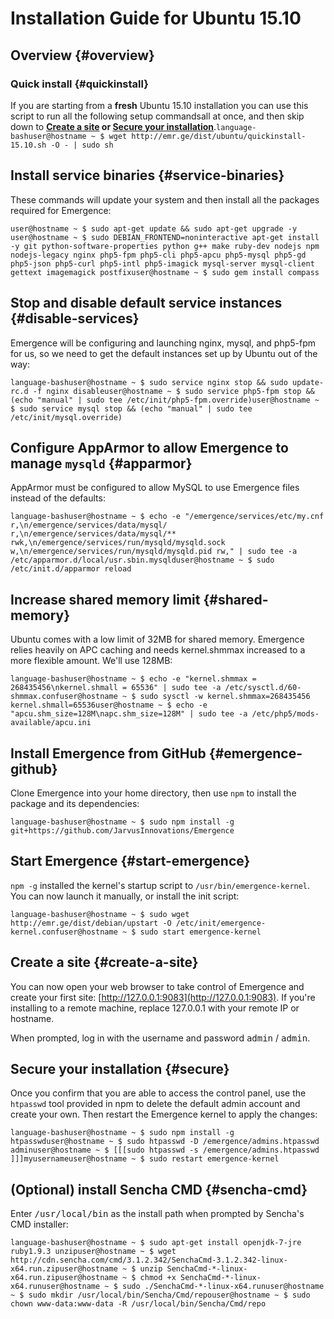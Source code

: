 # Installation Guide for Ubuntu 15.10

## Overview {#overview}

### Quick install {#quickinstall}
If you are starting from a **fresh** Ubuntu 15.10 installation you can use this script to run all the following setup commandsall at once, and then skip down to **[Create a site](#create-a-site) or [Secure your installation](#secure)**.```language-bashuser@hostname ~ $ wget http://emr.ge/dist/ubuntu/quickinstall-15.10.sh -O - | sudo sh```

## Install service binaries {#service-binaries}
These commands will update your system and then install all the packages required for Emergence:

```language-bash
user@hostname ~ $ sudo apt-get update && sudo apt-get upgrade -y
user@hostname ~ $ sudo DEBIAN_FRONTEND=noninteractive apt-get install -y git python-software-properties python g++ make ruby-dev nodejs npm nodejs-legacy nginx php5-fpm php5-cli php5-apcu php5-mysql php5-gd php5-json php5-curl php5-intl php5-imagick mysql-server mysql-client gettext imagemagick postfixuser@hostname ~ $ sudo gem install compass
```

## Stop and disable default service instances {#disable-services}
Emergence will be configuring and launching nginx, mysql, and php5-fpm for us, so we need to get the default instances set up by Ubuntu out of the way:

```language-bashuser@hostname ~ $ sudo service nginx stop && sudo update-rc.d -f nginx disableuser@hostname ~ $ sudo service php5-fpm stop && (echo "manual" | sudo tee /etc/init/php5-fpm.override)user@hostname ~ $ sudo service mysql stop && (echo "manual" | sudo tee /etc/init/mysql.override)```

## Configure AppArmor to allow Emergence to manage `mysqld` {#apparmor}
AppArmor must be configured to allow MySQL to use Emergence files instead of the defaults:

```language-bashuser@hostname ~ $ echo -e "/emergence/services/etc/my.cnf r,\n/emergence/services/data/mysql/ r,\n/emergence/services/data/mysql/** rwk,\n/emergence/services/run/mysqld/mysqld.sock w,\n/emergence/services/run/mysqld/mysqld.pid rw," | sudo tee -a /etc/apparmor.d/local/usr.sbin.mysqlduser@hostname ~ $ sudo /etc/init.d/apparmor reload```

## Increase shared memory limit {#shared-memory}
Ubuntu comes with a low limit of 32MB for shared memory. Emergence relies heavily on APC caching and needs kernel.shmmax increased to a more flexible amount. We'll use 128MB:

```language-bashuser@hostname ~ $ echo -e "kernel.shmmax = 268435456\nkernel.shmall = 65536" | sudo tee -a /etc/sysctl.d/60-shmmax.confuser@hostname ~ $ sudo sysctl -w kernel.shmmax=268435456 kernel.shmall=65536user@hostname ~ $ echo -e "apcu.shm_size=128M\napc.shm_size=128M" | sudo tee -a /etc/php5/mods-available/apcu.ini```

## Install Emergence from GitHub {#emergence-github}
Clone Emergence into your home directory, then use `npm` to install the package and its dependencies:

```language-bashuser@hostname ~ $ sudo npm install -g git+https://github.com/JarvusInnovations/Emergence```

## Start Emergence {#start-emergence}
`npm -g` installed the kernel's startup script to `/usr/bin/emergence-kernel`. You can now launch it manually, or install the init script:

```language-bashuser@hostname ~ $ sudo wget http://emr.ge/dist/debian/upstart -O /etc/init/emergence-kernel.confuser@hostname ~ $ sudo start emergence-kernel```

## Create a site {#create-a-site}
You can now open your web browser to take control of Emergence and create your first site: [http://127.0.0.1:9083](http://127.0.0.1:9083). If you're installing to a remote machine, replace 127.0.0.1 with your remote IP or hostname.

When prompted, log in with the username and password <kbd>admin</kbd> / <kbd>admin</kbd>.

## Secure your installation {#secure}
Once you confirm that you are able to access the control panel, use the `htpasswd` tool provided in npm to delete the default admin account and create your own. Then restart the Emergence kernel to apply the changes:

```language-bashuser@hostname ~ $ sudo npm install -g htpasswduser@hostname ~ $ sudo htpasswd -D /emergence/admins.htpasswd adminuser@hostname ~ $ [[[sudo htpasswd -s /emergence/admins.htpasswd ]]]myusernameuser@hostname ~ $ sudo restart emergence-kernel```

## (Optional) install Sencha CMD {#sencha-cmd}
Enter <kbd>/usr/local/bin</kbd> as the install path when prompted by Sencha's CMD installer:

```language-bashuser@hostname ~ $ sudo apt-get install openjdk-7-jre ruby1.9.3 unzipuser@hostname ~ $ wget http://cdn.sencha.com/cmd/3.1.2.342/SenchaCmd-3.1.2.342-linux-x64.run.zipuser@hostname ~ $ unzip SenchaCmd-*-linux-x64.run.zipuser@hostname ~ $ chmod +x SenchaCmd-*-linux-x64.runuser@hostname ~ $ sudo ./SenchaCmd-*-linux-x64.runuser@hostname ~ $ sudo mkdir /usr/local/bin/Sencha/Cmd/repouser@hostname ~ $ sudo chown www-data:www-data -R /usr/local/bin/Sencha/Cmd/repo```
